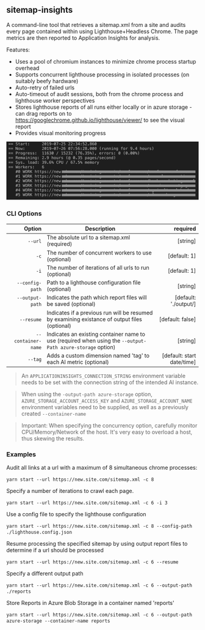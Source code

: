 ## sitemap-insights

A command-line tool that retrieves a sitemap.xml from a site and audits every page contained within using Lighthouse+Headless Chrome. The page metrics are then reported to Application Insights for analysis.

Features:

- Uses a pool of chromium instances to minimize chrome process startup overhead
- Supports concurrent lighthouse processing in isolated processes (on suitably beefy hardware)
- Auto-retry of failed urls
- Auto-timeout of audit sessions, both from the chrome process and lighthouse worker perspectives
- Stores lighthouse reports of all runs either locally or in azure storage - can drag reports on to https://googlechrome.github.io/lighthouse/viewer/ to see the visual report
- Provides visual monitoring progress

![screenshot](/docs/Monitoring.png)

### CLI Options

|             Option | Description                                                                                                |                   required |
| -----------------: | ---------------------------------------------------------------------------------------------------------- | -------------------------: |
|            `--url` | The absolute url to a sitemap.xml (required)                                                               |                   [string] |
|               `-c` | The number of concurrent workers to use (optional)                                                         |               [default: 1] |
|               `-i` | The number of iterations of all urls to run (optional)                                                     |               [default: 1] |
|    `--config-path` | Path to a lighthouse configuration file (optional)                                                         |                   [string] |
|    `--output-path` | Indicates the path which report files will be saved (optional)                                             |      [default: './output/] |
|         `--resume` | Indicates if a previous run will be resumed by examining existance of output files (optional)              |           [default: false] |
| `--container-name` | Indicates an existing container name to use (required when using the `--output-Path azure-storage` option) |                   [string] |
|            `--tag` | Adds a custom dimension named 'tag' to each AI metric (optional)                                           | [default: start date/time] |

> An `APPLICATIONINSIGHTS_CONNECTION_STRING` environment variable needs to be set with the connection string of the intended AI instance.

> When using the `-output-path azure-storage` option, `AZURE_STORAGE_ACCOUNT_ACCESS_KEY` and `AZURE_STORAGE_ACCOUNT_NAME` environment variables need to be supplied, as well as a previously created `--container-name`

> Important: When specifying the concurrency option, carefully monitor CPU/Memory/Network of the host. It's very easy to overload a host, thus skewing the results.

### Examples

Audit all links at a url with a maximum of 8 simultaneous chrome processes:

```
yarn start --url https://new.site.com/sitemap.xml -c 8
```

Specify a number of iterations to crawl each page.

```
yarn start --url https://new.site.com/sitemap.xml -c 6 -i 3
```

Use a config file to specify the lighthouse configuration

```
yarn start --url https://new.site.com/sitemap.xml -c 8 --config-path ./lighthouse.config.json
```

Resume processing the specified sitemap by using output report files to determine if a url should be processed

```
yarn start --url https://new.site.com/sitemap.xml -c 6 --resume
```

Specify a different output path

```
yarn start --url https://new.site.com/sitemap.xml -c 6 --output-path ./reports
```

Store Reports in Azure Blob Storage in a container named 'reports'

```
yarn start --url https://new.site.com/sitemap.xml -c 6 --output-path azure-storage --container-name reports
```
